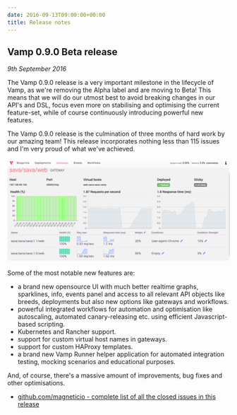 ```yaml
---
date: 2016-09-13T09:00:00+00:00
title: Release notes
---
```


## Vamp 0.9.0 Beta release 
_9th September 2016_

The Vamp 0.9.0 release is a very important milestone in the lifecycle of Vamp, as we're removing the Alpha label and are moving to Beta! This means that we will do our utmost best to avoid breaking changes in our API's and DSL, focus even more on stabilising and optimising the current feature-set, while of course continuously introducing powerful new features.
  
The Vamp 0.9.0 release is the culmination of three months of hard work by our amazing team! This release incorporates nothing less than 115 issues and I'm very proud of what we've achieved.

![Vamp 0.9.0 UI](/images/screens/vamp_UI_090.png)

Some of the most notable new features are:
 
* a brand new opensource UI with much better realtime graphs, sparklines, info, events panel and access to all relevant API objects like breeds, deployments but also new options like gateways and workflows.  
* powerful integrated workflows for automation and optimisation like autoscaling, automated canary-releasing etc. using efficient Javascript-based scripting.
* Kubernetes and Rancher support.
* support for custom virtual host names in gateways.
* support for custom HAProxy templates.
* a brand new Vamp Runner helper application for automated integration testing, mocking scenarios and educational purposes.  

And, of course, there's a massive amount of improvements, bug fixes and other optimisations.

* [github.com/magneticio - complete list of all the closed issues in this release](https://github.com/magneticio/vamp/issues?q=is%3Aissue+milestone%3A0.9.0+is%3Aclosed)